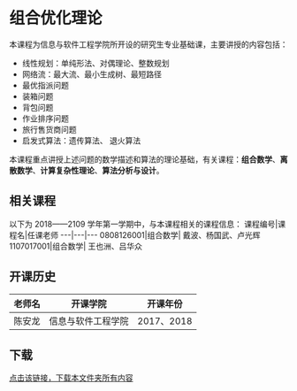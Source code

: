 # 组合优化理论

本课程为信息与软件工程学院所开设的研究生专业基础课，主要讲授的内容包括：
 - 线性规划：单纯形法、对偶理论、整数规划
 - 网络流：最大流、最小生成树、最短路径
 - 最优指派问题
 - 装箱问题
 - 背包问题
 - 作业排序问题
 - 旅行售货商问题
 - 启发式算法：遗传算法、 退火算法

本课程重点讲授上述问题的数学描述和算法的理论基础，有关课程：**组合数学**、**离散数学**、**计算复杂性理论**、**算法分析与设计**。

## 相关课程

以下为 2018——2109 学年第一学期中，与本课程相关的课程信息：
课程编号|课程名|任课老师
---|---|---
0808126001|组合数学| 戴波、杨国武、卢光辉
1107017001|组合数学| 王也洲、吕华众

## 开课历史

老师名|开课学院|开课年份
---|---|---
陈安龙|信息与软件工程学院|2017、2018

## 下载

[点击该链接，下载本文件夹所有内容](https://xovee.github.io/gitzip/?https://github.com/Xovee/uestc-course/tree/master/课程目录/组合优化理论)
